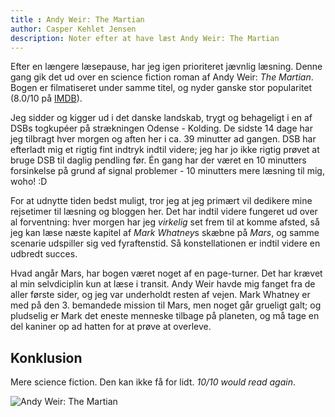 ```yaml
---
title : Andy Weir: The Martian
author: Casper Kehlet Jensen
description: Noter efter at have læst Andy Weir: The Martian
---
```


Efter en længere læsepause, har jeg igen prioriteret jævnlig læsning.
Denne gang gik det ud over en science fiction roman af Andy Weir: *The Martian*.
Bogen er filmatiseret under samme titel, og nyder ganske stor popularitet (8.0/10 på [IMDB](https://imdb.com/title/tt3659388)).

Jeg sidder og kigger ud i det danske landskab, trygt og behageligt i en af DSBs togkupéer på strækningen Odense - Kolding.
De sidste 14 dage har jeg tilbragt hver morgen og aften her i ca. 39 minutter ad gangen.
DSB har efterladt mig et rigtig fint indtryk indtil videre; jeg har jo ikke rigtig prøvet at bruge DSB til daglig pendling før.
Én gang har der været en 10 minutters forsinkelse på grund af signal problemer - 10 minutters mere læsning til mig, woho! :D

For at udnytte tiden bedst muligt, tror jeg at jeg primært vil dedikere mine rejsetimer til læsning og bloggen her.
Det har indtil videre fungeret ud over al forventning: hver morgen har jeg *virkelig* set frem til at komme afsted,
så jeg kan læse næste kapitel af *Mark Whatney*s skæbne på *Mars*, og samme scenarie udspiller sig ved fyraftenstid.
Så konstellationen er indtil videre en udbredt succes.

Hvad angår Mars, har bogen været noget af en page-turner. Det har krævet al min selvdiciplin kun at læse i transit.
Andy Weir havde mig fanget fra de aller første sider, og jeg var underholdt resten af vejen.
Mark Whatney er med på den 3. bemandede mission til Mars, men noget går grueligt galt; og pludselig er Mark det eneste
menneske tilbage på planeten, og må tage en del kaniner op ad hatten for at prøve at overleve.

## Konklusion
Mere science fiction. Den kan ikke få for lidt. *10/10 would read again*.

![Andy Weir: The Martian](/img/arkiv/andy-weir-the-martian/andy-weir-the-martian.jpg)
